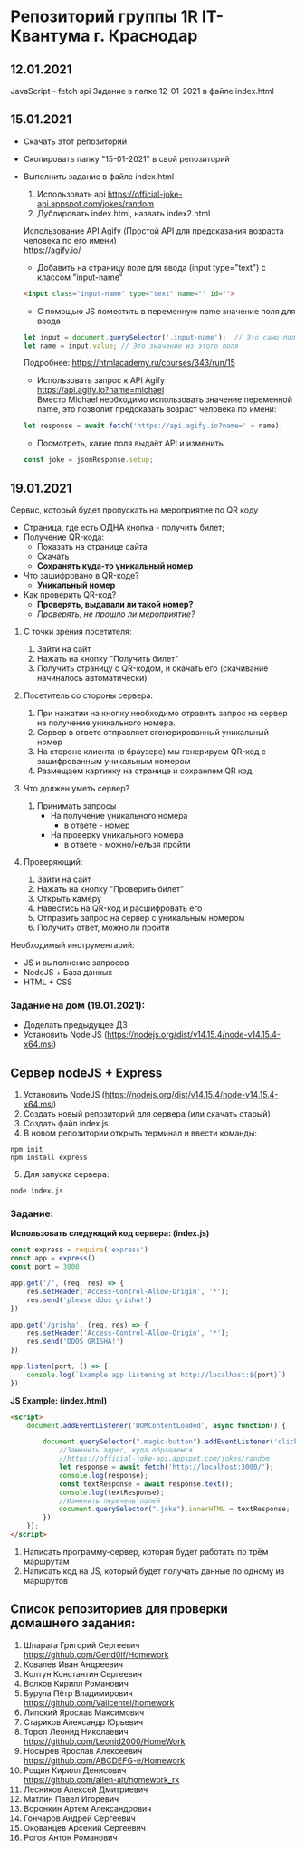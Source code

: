 # Репозиторий группы 1R IT-Квантума г. Краснодар

## 12.01.2021
JavaScript - fetch api
Задание в папке 12-01-2021 в файле index.html 

## 15.01.2021
- Скачать этот репозиторий
- Скопировать папку "15-01-2021" в свой репозиторий
- Выполнить задание в файле index.html
    1. Использовать api https://official-joke-api.appspot.com/jokes/random
    2. Дублировать index.html, назвать index2.html  
    
    Использование API Agify (Простой API для предсказания возраста человека по его имени)  
    https://agify.io/  
    
    - Добавить на страницу поле для ввода (input type="text") с классом "input-name"  
    ~~~html
    <input class="input-name" type="text" name="" id="">  
    ~~~
    - С помощью JS поместить в переменную name значение поля для ввода   
    ~~~js
    let input = document.querySelector('.input-name');  // Это само поле для ввода  
    let name = input.value; // Это значение из этого поля  
    ~~~
    
    Подробнее: https://htmlacademy.ru/courses/343/run/15  
    - Использовать запрос к API Agify  
    https://api.agify.io?name=michael  
    Вместо Michael необходимо использовать значение переменной name, это позволит предсказать возраст человека по имени:  
    ~~~js
    let response = await fetch('https://api.agify.io?name=' + name);  
    ~~~
    - Посмотреть, какие поля выдаёт API и изменить 
    ~~~js
    const joke = jsonResponse.setup; 
    ~~~

## 19.01.2021
Сервис, который будет пропускать на мероприятие по QR коду  

- Страница, где есть ОДНА кнопка - получить билет;
- Получение QR-кода: 
    - Показать на странице сайта  
    - Скачать  
    - **Сохранять куда-то уникальный номер**
- Что зашифровано в QR-коде?
    - **Уникальный номер**
- Как проверить QR-код? 
    - **Проверять, выдавали ли такой номер?**
    - *Проверять, не прошло ли мероприятие?*

1. С точки зрения посетителя:
    1. Зайти на сайт
    2. Нажать на кнопку "Получить билет"
    3. Получить страницу с QR-кодом, и скачать его (скачивание начиналось автоматически)
2. Посетитель со стороны сервера:
    1. При нажатии на кнопку необходимо отравить запрос на сервер на получение уникального номера.
    2. Сервер в ответе отправляет сгенерированный уникальный номер
    3. На стороне клиента (в браузере) мы генерируем QR-код с зашифрованным уникальным номером
    4. Размещаем картинку на странице и сохраняем QR код

3. Что должен уметь сервер?
    1. Принимать запросы
        - На получение уникального номера
            - в ответе - номер
        - На проверку уникального номера
            - в ответе - можно/нельзя пройти
4. Проверяющий: 
    1. Зайти на сайт
    2. Нажать на кнопку "Проверить билет"
    3. Открыть камеру
    4. Навестись на QR-код и расшифровать его
    5. Отправить запрос на сервер с уникальным номером
    6. Получить ответ, можно ли пройти

Необходимый инструментарий: 
- JS и выполнение запросов 
- NodeJS + База данных
- HTML + CSS

### Задание на дом (19.01.2021):
- Доделать предыдущее ДЗ 
- Установить Node JS (https://nodejs.org/dist/v14.15.4/node-v14.15.4-x64.msi)

## Сервер nodeJS + Express

1. Установить NodeJS (https://nodejs.org/dist/v14.15.4/node-v14.15.4-x64.msi)
2. Создать новый репозиторий для сервера (или скачать старый)
3. Создать файл index.js
4. В новом репозитории открыть терминал и ввести команды: 
~~~
npm init
npm install express
~~~
5. Для запуска сервера: 
~~~
node index.js
~~~


### **Задание:**  

**Использовать следующий код сервера: (index.js)**  
~~~js
const express = require('express')
const app = express()
const port = 3000

app.get('/', (req, res) => {
    res.setHeader('Access-Control-Allow-Origin', '*');
    res.send('please ddos grisha!')
})

app.get('/grisha', (req, res) => {
    res.setHeader('Access-Control-Allow-Origin', '*');
    res.send('DDOS GRISHA!')
})

app.listen(port, () => {
    console.log(`Example app listening at http://localhost:${port}`)
})
~~~

**JS Example: (index.html)**  
~~~html
<script>
    document.addEventListener('DOMContentLoaded', async function() {

        document.querySelector(".magic-button").addEventListener('click', async function() {
            //Заменить адрес, куда обращаемся
            //https://official-joke-api.appspot.com/jokes/random
            let response = await fetch('http://localhost:3000/');
            console.log(response);
            const textResponse = await response.text();
            console.log(textResponse);
            //Изменить перечень полей 
            document.querySelector(".joke").innerHTML = textResponse;
        })
    });
</script>
~~~

1. Написать программу-сервер, которая будет работать по трём маршрутам
2. Написать код на JS, который будет получать данные по одному из маршрутов


## Список репозиториев для проверки домашнего задания:
1.	Шпарага Григорий Сергеевич  
    https://github.com/Gend0lf/Homework
2.	Ковалев Иван Андреевич
3.	Колтун Константин Сергеевич
4.	Волков Кирилл Романович
5.	Бурула Пётр Владимирович  
    https://github.com/Vailcentel/homework
6.	Липский Ярослав Максимович
7.	Стариков Александр Юрьевич
8.	Тороп Леонид Николаевич  
    https://github.com/Leonid2000/HomeWork
9.	Носырев Ярослав Алексеевич  
    https://github.com/ABCDEFG-e/Homework
10.	Рощин Кирилл Денисович  
    https://github.com/ailen-alt/homework_rk
11.	Лесников Алексей Дмитриевич
12.	Матлин Павел Игоревич
13.	Воронкин Артем Александрович
14.	Гончаров Андрей Сергеевич
15.	Окованцев Арсений Сергеевич
16.	Рогов Антон Романович

